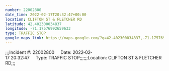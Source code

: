 ```yaml
---
number: 22002800
date_time: 2022-02-17T20:32:47+00:00
location: CLIFTON ST & FLETCHER RD
latitude: 42.402300034837
longitude: -71.17576992659633
type: TRAFFIC STOP
google_maps_link: https://maps.google.com/?q=42.402300034837,-71.17576992659633
---
```


;;;Incident #: 22002800     Date: 2022‐02‐17 20:32:47     Type: TRAFFIC STOP;;;;;;Location: CLIFTON ST & FLETCHER RD;;;
